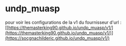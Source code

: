 # undp_muasp

pour voir les configurations de la v1 du fournisseur d'url : [[https://themasterking90.github.io/undp_muasp/v1/](https://themasterking90.github.io/undp_muasp/v1/)](https://socgnachilderic.github.io/undp_muasp/v1/)
